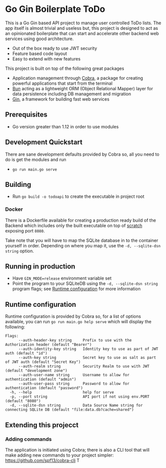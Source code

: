 # Go Gin Boilerplate ToDo

This is a Go Gin based API project to manage user controlled ToDo lists. The app itself is almost trivial and useless but, this project is designed to act as an opinionated boilerplate that can start and accelerate other backend web services using good architecture.

* Out of the box ready to use JWT security 
* Feature based code layout
* Easy to extend with new features

This project is built on top of the following great packages

* Application management through [Cobra](https://github.com/spf13/cobra), a package for creating powerful applications that start from the terminal
* [Bun](https://bun.uptrace.dev/) acting as a lightweight ORM (Object Relational Mapper) layer for data persistence including DB management and migration
* [Gin](https://gin-gonic.com/), a framework for building fast web services

## Prerequisites

* Go version greater than 1.12 in order to use modules

## Development Quickstart

There are sane development defaults provided by Cobra so, all you need to do is get the modules and run

* `go run main.go serve`

## Building

* Run `go build -o todoapi` to create the executable in project root

### Docker

There is a Dockerfile available for creating a production ready build of the Backend which includes only the built executable on top of [scratch](https://hub.docker.com/_/scratch) exposing port `8080`.

Take note that you will have to map the SQLite database in to the container yourself in order. Depending on where you map it, use the `-d, --sqlite-dsn string` option.

## Running in production

* Have `GIN_MODE=release` environment variable set
* Point the program to your SQLiteDB using the `-d, --sqlite-dsn string` program flags; see [Runtime configuration](#runtime-configuration) for more information 

## Runtime configuration

Runtime configuration is provided by Cobra so, for a list of options available, you can run `go run main.go help serve` which will display the following:

```shell
Flags:
      --auth-header-key string     Prefix to use with the Authorization header (default "Bearer")
      --auth-identity-key string   Identity key to use as part of JWT auth (default "id")
      --auth-key string            Secret key to use as salt as part of JWT auth (default "Secret Key")
      --auth-realm string          Security Realm to use with JWT (default "development zone")
      --auth-user-name string      Username to allow for authentication (default "admin")
      --auth-user-pass string      Password to allow for authentication (default "password")
  -h, --help                       help for serve
  -p, --port string                API port if not using env.PORT (default "8080")
  -d, --sqlite-dsn string          Data Source Name string for connecting SQLite DB (default "file:data.db?cache=shared")
```

## Extending this projecct

### Adding commands

The application is initiated using Cobra; there is also a CLI tool that will make adding new commands to your project simpler: https://github.com/spf13/cobra-cli
T
